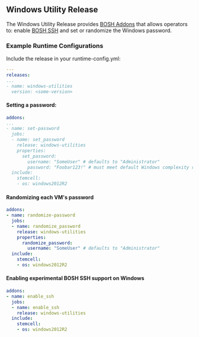 ## Windows Utility Release

The Windows Utility Release provides [BOSH Addons](http://bosh.io/docs/runtime-config.html#addons) that allows operators to: enable [BOSH SSH](https://bosh.io/docs/cli-v2.html#errand-mgmt) and set or randomize the Windows password.

### Example Runtime Configurations

Include the release in your runtime-config.yml:
```yaml
---
releases:
...
- name: windows-utilities
  version: <some-version>
```

#### Setting a password:
```yaml
addons:
...
- name: set-password
  jobs:
  - name: set_password
    release: windows-utilities
    properties:
      set_password:
        username: "SomeUser" # defaults to "Administrator"
        password: "Foobar123!" # must meet default Windows complexity requirements
  include:
    stemcell:
    - os: windows2012R2
```

#### Randomizing each VM's password
```yaml
addons:
- name: randomize-password
  jobs:
  - name: randomize_password
    release: windows-utilities
    properties:
      randomize_password:
        username: "SomeUser" # defaults to "Administrator"
  include:
    stemcell:
    - os: windows2012R2
```

#### Enabling experimental BOSH SSH support on Windows
```yaml
addons:
- name: enable_ssh
  jobs:
  - name: enable_ssh
    release: windows-utilities
  include:
    stemcell:
    - os: windows2012R2
```
